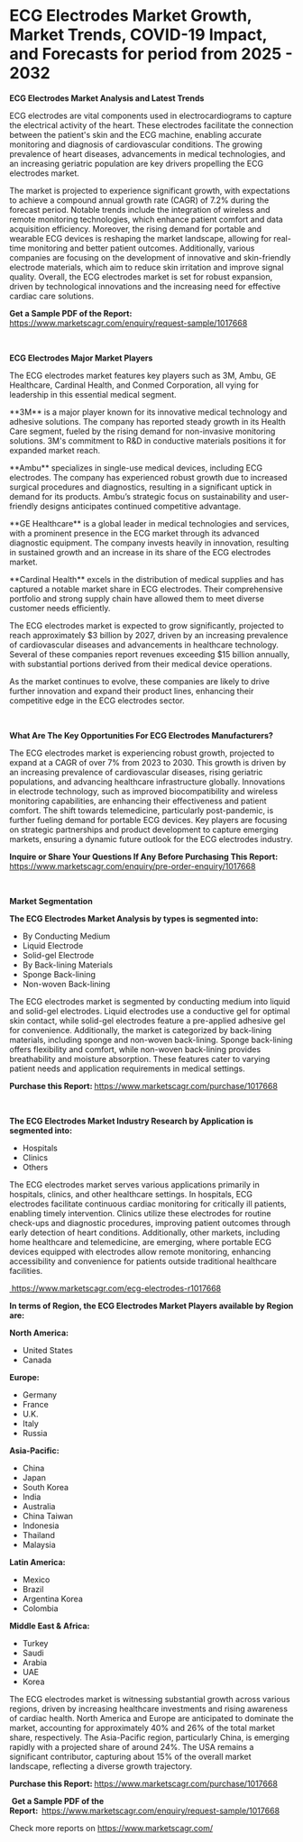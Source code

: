 <p><h1>ECG Electrodes Market Growth, Market Trends, COVID-19 Impact, and Forecasts for period from 2025 - 2032</h1></p><p><strong>ECG Electrodes Market Analysis and Latest Trends</strong></p>
<p><p>ECG electrodes are vital components used in electrocardiograms to capture the electrical activity of the heart. These electrodes facilitate the connection between the patient's skin and the ECG machine, enabling accurate monitoring and diagnosis of cardiovascular conditions. The growing prevalence of heart diseases, advancements in medical technologies, and an increasing geriatric population are key drivers propelling the ECG electrodes market. </p><p>The market is projected to experience significant growth, with expectations to achieve a compound annual growth rate (CAGR) of 7.2% during the forecast period. Notable trends include the integration of wireless and remote monitoring technologies, which enhance patient comfort and data acquisition efficiency. Moreover, the rising demand for portable and wearable ECG devices is reshaping the market landscape, allowing for real-time monitoring and better patient outcomes. Additionally, various companies are focusing on the development of innovative and skin-friendly electrode materials, which aim to reduce skin irritation and improve signal quality. Overall, the ECG electrodes market is set for robust expansion, driven by technological innovations and the increasing need for effective cardiac care solutions.</p></p>
<p><strong>Get a Sample PDF of the Report:&nbsp;</strong> <a href="https://www.marketscagr.com/enquiry/request-sample/1017668?utm_campaign=2315&utm_medium=2&utm_source=Github&utm_content=ia&utm_term=03032025&utm_id=ecg-electrodes">https://www.marketscagr.com/enquiry/request-sample/1017668</a></p>
<p>&nbsp;</p>
<p><strong>ECG Electrodes Major Market Players</strong></p>
<p><p>The ECG electrodes market features key players such as 3M, Ambu, GE Healthcare, Cardinal Health, and Conmed Corporation, all vying for leadership in this essential medical segment.</p><p>**3M** is a major player known for its innovative medical technology and adhesive solutions. The company has reported steady growth in its Health Care segment, fueled by the rising demand for non-invasive monitoring solutions. 3M's commitment to R&D in conductive materials positions it for expanded market reach.</p><p>**Ambu** specializes in single-use medical devices, including ECG electrodes. The company has experienced robust growth due to increased surgical procedures and diagnostics, resulting in a significant uptick in demand for its products. Ambu’s strategic focus on sustainability and user-friendly designs anticipates continued competitive advantage.</p><p>**GE Healthcare** is a global leader in medical technologies and services, with a prominent presence in the ECG market through its advanced diagnostic equipment. The company invests heavily in innovation, resulting in sustained growth and an increase in its share of the ECG electrodes market.</p><p>**Cardinal Health** excels in the distribution of medical supplies and has captured a notable market share in ECG electrodes. Their comprehensive portfolio and strong supply chain have allowed them to meet diverse customer needs efficiently.</p><p>The ECG electrodes market is expected to grow significantly, projected to reach approximately $3 billion by 2027, driven by an increasing prevalence of cardiovascular diseases and advancements in healthcare technology. Several of these companies report revenues exceeding $15 billion annually, with substantial portions derived from their medical device operations.</p><p>As the market continues to evolve, these companies are likely to drive further innovation and expand their product lines, enhancing their competitive edge in the ECG electrodes sector.</p></p>
<p>&nbsp;</p>
<p><strong>What Are The Key Opportunities For ECG Electrodes Manufacturers?</strong></p>
<p><p>The ECG electrodes market is experiencing robust growth, projected to expand at a CAGR of over 7% from 2023 to 2030. This growth is driven by an increasing prevalence of cardiovascular diseases, rising geriatric populations, and advancing healthcare infrastructure globally. Innovations in electrode technology, such as improved biocompatibility and wireless monitoring capabilities, are enhancing their effectiveness and patient comfort. The shift towards telemedicine, particularly post-pandemic, is further fueling demand for portable ECG devices. Key players are focusing on strategic partnerships and product development to capture emerging markets, ensuring a dynamic future outlook for the ECG electrodes industry.</p></p>
<p><strong>Inquire or Share Your Questions If Any Before Purchasing This Report:</strong> <a href="https://www.marketscagr.com/enquiry/pre-order-enquiry/1017668?utm_campaign=2315&utm_medium=2&utm_source=Github&utm_content=ia&utm_term=03032025&utm_id=ecg-electrodes">https://www.marketscagr.com/enquiry/pre-order-enquiry/1017668</a></p>
<p>&nbsp;</p>
<p><strong>Market Segmentation</strong></p>
<p><strong>The ECG Electrodes Market Analysis by types is segmented into:</strong></p>
<p><ul><li>By Conducting Medium</li><li>Liquid Electrode</li><li>Solid-gel Electrode</li><li>By Back-lining Materials</li><li>Sponge Back-lining</li><li>Non-woven Back-lining</li></ul></p>
<p><p>The ECG electrodes market is segmented by conducting medium into liquid and solid-gel electrodes. Liquid electrodes use a conductive gel for optimal skin contact, while solid-gel electrodes feature a pre-applied adhesive gel for convenience. Additionally, the market is categorized by back-lining materials, including sponge and non-woven back-lining. Sponge back-lining offers flexibility and comfort, while non-woven back-lining provides breathability and moisture absorption. These features cater to varying patient needs and application requirements in medical settings.</p></p>
<p><strong>Purchase this Report:&nbsp;</strong><a href="https://www.marketscagr.com/purchase/1017668?utm_campaign=2315&utm_medium=2&utm_source=Github&utm_content=ia&utm_term=03032025&utm_id=ecg-electrodes">https://www.marketscagr.com/purchase/1017668</a></p>
<p>&nbsp;</p>
<p><strong>The ECG Electrodes Market Industry Research by Application is segmented into:</strong></p>
<p><ul><li>Hospitals</li><li>Clinics</li><li>Others</li></ul></p>
<p><p>The ECG electrodes market serves various applications primarily in hospitals, clinics, and other healthcare settings. In hospitals, ECG electrodes facilitate continuous cardiac monitoring for critically ill patients, enabling timely intervention. Clinics utilize these electrodes for routine check-ups and diagnostic procedures, improving patient outcomes through early detection of heart conditions. Additionally, other markets, including home healthcare and telemedicine, are emerging, where portable ECG devices equipped with electrodes allow remote monitoring, enhancing accessibility and convenience for patients outside traditional healthcare facilities.</p></p>
<p><a href="https://www.marketscagr.com/ecg-electrodes-r1017668?utm_campaign=2315&utm_medium=2&utm_source=Github&utm_content=ia&utm_term=03032025&utm_id=ecg-electrodes">&nbsp;https://www.marketscagr.com/ecg-electrodes-r1017668</a></p>
<p><strong>In terms of Region, the ECG Electrodes Market Players available by Region are:</strong></p>
<p>
    <p> <strong> North America: </strong>
        <ul>
            <li>United States</li>
            <li>Canada</li>
        </ul>
        </p> 
    <p> <strong> Europe: </strong>
        <ul>
            <li>Germany</li>
            <li>France</li>
            <li>U.K.</li>
            <li>Italy</li>
            <li>Russia</li>
        </ul>
        </p> 
    <p> <strong> Asia-Pacific: </strong>
        <ul>
            <li>China</li>
            <li>Japan</li>
            <li>South Korea</li>
            <li>India</li>
            <li>Australia</li>
            <li>China Taiwan</li>
            <li>Indonesia</li>
            <li>Thailand</li>
            <li>Malaysia</li>
        </ul>
        </p> 
    <p> <strong> Latin America: </strong>
        <ul>
            <li>Mexico</li>
            <li>Brazil</li>
            <li>Argentina Korea</li>
            <li>Colombia</li>
        </ul>
        </p> 
    <p> <strong> Middle East & Africa: </strong>
        <ul>
            <li>Turkey</li>
            <li>Saudi</li>
            <li>Arabia</li>
            <li>UAE</li>
            <li>Korea</li>
        </ul>
    </p>
    </p>
<p><p>The ECG electrodes market is witnessing substantial growth across various regions, driven by increasing healthcare investments and rising awareness of cardiac health. North America and Europe are anticipated to dominate the market, accounting for approximately 40% and 26% of the total market share, respectively. The Asia-Pacific region, particularly China, is emerging rapidly with a projected share of around 24%. The USA remains a significant contributor, capturing about 15% of the overall market landscape, reflecting a diverse growth trajectory.</p></p>
<p><strong>Purchase this Report: </strong><a href="https://www.marketscagr.com/purchase/1017668?utm_campaign=2315&utm_medium=2&utm_source=Github&utm_content=ia&utm_term=03032025&utm_id=ecg-electrodes">https://www.marketscagr.com/purchase/1017668</a></p>
<p>&nbsp;<strong>Get a Sample PDF of the Report:&nbsp;&nbsp;</strong><a href="https://www.marketscagr.com/enquiry/request-sample/1017668?utm_campaign=2315&utm_medium=2&utm_source=Github&utm_content=ia&utm_term=03032025&utm_id=ecg-electrodes">https://www.marketscagr.com/enquiry/request-sample/1017668</a></p>
<p><strong></strong></p>
<p>Check more reports on <a href="https://www.marketscagr.com/?utm_campaign=2315&utm_medium=2&utm_source=Github&utm_content=ia&utm_term=03032025&utm_id=ecg-electrodes">https://www.marketscagr.com/</a></p>